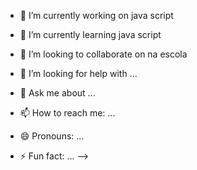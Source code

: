 
- 🔭 I’m currently working on java script
- 🌱 I’m currently learning java script
- 👯 I’m looking to collaborate on na escola

- 🤔 I’m looking for help with ...
- 💬 Ask me about ...
- 📫 How to reach me: ...
- 😄 Pronouns: ...
- ⚡ Fun fact: ...
-->
